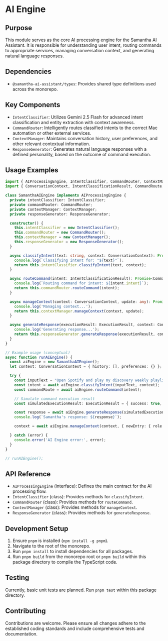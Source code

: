 # AI Engine

## Purpose
This module serves as the core AI processing engine for the Samantha AI Assistant. It is responsible for understanding user intent, routing commands to appropriate services, managing conversation context, and generating natural language responses.

## Dependencies
- `@samantha-ai-assistant/types`: Provides shared type definitions used across the monorepo.

## Key Components
- `IntentClassifier`: Utilizes Gemini 2.5 Flash for advanced intent classification and entity extraction with context awareness.
- `CommandRouter`: Intelligently routes classified intents to the correct Mac automation or other external services.
- `ContextManager`: Maintains conversation history, user preferences, and other relevant contextual information.
- `ResponseGenerator`: Generates natural language responses with a defined personality, based on the outcome of command execution.

## Usage Examples
```typescript
import { AIProcessingEngine, IntentClassifier, CommandRouter, ContextManager, ResponseGenerator } from '@samantha-ai-assistant/ai-engine';
import { ConversationContext, IntentClassificationResult, CommandRoute, ExecutionResult } from '@samantha-ai-assistant/types';

class SamanthaAIEngine implements AIProcessingEngine {
  private intentClassifier: IntentClassifier;
  private commandRouter: CommandRouter;
  private contextManager: ContextManager;
  private responseGenerator: ResponseGenerator;

  constructor() {
    this.intentClassifier = new IntentClassifier();
    this.commandRouter = new CommandRouter();
    this.contextManager = new ContextManager();
    this.responseGenerator = new ResponseGenerator();
  }

  async classifyIntent(text: string, context: ConversationContext): Promise<IntentClassificationResult> {
    console.log(`Classifying intent for: "${text}"`);
    return this.intentClassifier.classifyIntent(text, context);
  }

  async routeCommand(intent: IntentClassificationResult): Promise<CommandRoute> {
    console.log(`Routing command for intent: ${intent.intent}`);
    return this.commandRouter.routeCommand(intent);
  }

  async manageContext(context: ConversationContext, update: any): Promise<ConversationContext> {
    console.log('Managing context...');
    return this.contextManager.manageContext(context, update);
  }

  async generateResponse(executionResult: ExecutionResult, context: ConversationContext): Promise<string> {
    console.log('Generating response...');
    return this.responseGenerator.generateResponse(executionResult, context);
  }
}

// Example usage (conceptual)
async function runAIEngine() {
  const aiEngine = new SamanthaAIEngine();
  let context: ConversationContext = { history: [], preferences: {} };

  try {
    const inputText = "Open Spotify and play my discovery weekly playlist.";
    const intent = await aiEngine.classifyIntent(inputText, context);
    const commandRoute = await aiEngine.routeCommand(intent);

    // Simulate command execution result
    const simulatedExecutionResult: ExecutionResult = { success: true, message: "Spotify opened and playing Discovery Weekly." };

    const response = await aiEngine.generateResponse(simulatedExecutionResult, context);
    console.log(`Samantha's response: ${response}`);

    context = await aiEngine.manageContext(context, { newEntry: { role: 'assistant', content: response } });

  } catch (error) {
    console.error('AI Engine error:', error);
  }
}

// runAIEngine();
```

## API Reference
- `AIProcessingEngine` (interface): Defines the main contract for the AI processing flow.
- `IntentClassifier` (class): Provides methods for `classifyIntent`.
- `CommandRouter` (class): Provides methods for `routeCommand`.
- `ContextManager` (class): Provides methods for `manageContext`.
- `ResponseGenerator` (class): Provides methods for `generateResponse`.

## Development Setup
1. Ensure `pnpm` is installed (`npm install -g pnpm`).
2. Navigate to the root of the monorepo.
3. Run `pnpm install` to install dependencies for all packages.
4. Run `pnpm build` from the monorepo root or `pnpm build` within this package directory to compile the TypeScript code.

## Testing
Currently, basic unit tests are planned. Run `pnpm test` within this package directory.

## Contributing
Contributions are welcome. Please ensure all changes adhere to the established coding standards and include comprehensive tests and documentation.